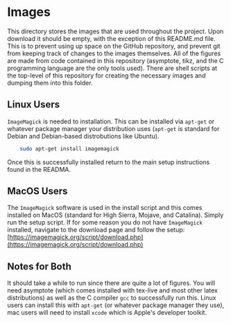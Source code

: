 # Images
This directory stores the images that are used throughout the project. Upon
download it should be empty, with the exception of this README.md file. This is
to prevent using up space on the GitHub repository, and prevent git from keeping
track of changes to the images themselves. All of the figures are made from code
contained in this repository (asymptote, tikz, and the C programming language
are the only tools used). There are shell scripts at the top-level of this
repository for creating the necessary images and dumping them into this folder.

## Linux Users
`ImageMagick` is needed to installation. This can be installed via `apt-get` or
whatever package manager your distribution uses (`apt-get` is standard for
Debian and Debian-based distrobutions like Ubuntu).
```Bash
    sudo apt-get install imagemagick
```
Once this is successfully installed return to the main setup instructions found
in the READMA.

## MacOS Users
The `ImageMagick` software is used in the install script and this comes
installed on MacOS (standard for High Sierra, Mojave, and Catalina). Simply run
the setup script. If for some reason you do not have `ImageMagick` installed,
navigate to the download page and follow the setup:
[https://imagemagick.org/script/download.php](https://imagemagick.org/script/download.php)


## Notes for Both
It should take a while to run since there are quite a lot of figures. You will
need asymptote (which comes installed with tex-live and most other latex
distributions) as well as the C compiler `gcc` to successfully run this. Linux
users can install this with `apt-get` (or whatever package manager they use),
mac users will need to install `xcode` which is Apple's developer toolkit.